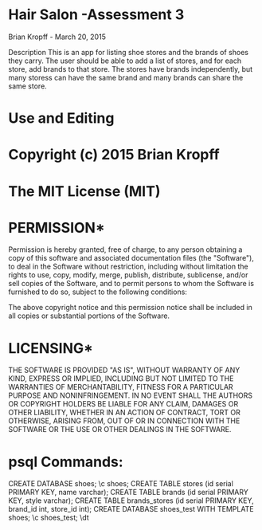 # Hair Salon -Assessment 3
Brian Kropff - March 20, 2015

Description This is an app for listing shoe stores and the brands of shoes they carry. The user should be able to add a list of stores, and for each store, add brands to that store. The stores have brands independently, but many storess can have the same brand and many brands can share the same store.

# Use and Editing

# Copyright (c) 2015 Brian Kropff

# The MIT License (MIT)

# PERMISSION*
Permission is hereby granted, free of charge, to any person obtaining a copy of this software and associated documentation files (the "Software"), to deal in the Software without restriction, including without limitation the rights to use, copy, modify, merge, publish, distribute, sublicense, and/or sell copies of the Software, and to permit persons to whom the Software is furnished to do so, subject to the following conditions:

The above copyright notice and this permission notice shall be included in all copies or substantial portions of the Software.

# LICENSING*
THE SOFTWARE IS PROVIDED "AS IS", WITHOUT WARRANTY OF ANY KIND, EXPRESS OR IMPLIED, INCLUDING BUT NOT LIMITED TO THE WARRANTIES OF MERCHANTABILITY, FITNESS FOR A PARTICULAR PURPOSE AND NONINFRINGEMENT. IN NO EVENT SHALL THE AUTHORS OR COPYRIGHT HOLDERS BE LIABLE FOR ANY CLAIM, DAMAGES OR OTHER LIABILITY, WHETHER IN AN ACTION OF CONTRACT, TORT OR OTHERWISE, ARISING FROM, OUT OF OR IN CONNECTION WITH THE SOFTWARE OR THE USE OR OTHER DEALINGS IN THE SOFTWARE.

# psql Commands:
CREATE DATABASE shoes;
\c shoes;
CREATE TABLE stores (id serial PRIMARY KEY, name varchar);
CREATE TABLE brands (id serial PRIMARY KEY, style varchar);
CREATE TABLE brands_stores (id serial PRIMARY KEY, brand_id int, store_id int);
CREATE DATABASE shoes_test WITH TEMPLATE shoes;
\c shoes_test;
\dt
